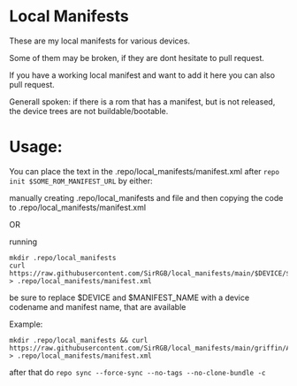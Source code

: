 # Local Manifests

These are my local manifests for various devices.

Some of them may be broken, if they are dont hesitate to pull request.

If you have a working local manifest and want to add it here you can also pull request.

Generall spoken: if there is a rom that has a manifest, but is not released, the device trees are not buildable/bootable.


# Usage:
You can place the text in the .repo/local_manifests/manifest.xml after `repo init $SOME_ROM_MANIFEST_URL` by either:

manually creating .repo/local_manifests and file and then copying the code to .repo/local_manifests/manifest.xml

OR

running
```
mkdir .repo/local_manifests
curl https://raw.githubusercontent.com/SirRGB/local_manifests/main/$DEVICE/$MANIFEST_NAME > .repo/local_manifests/manifest.xml
```
be sure to replace $DEVICE and $MANIFEST_NAME with a device codename and manifest name, that are available

Example:
```
mkdir .repo/local_manifests && curl https://raw.githubusercontent.com/SirRGB/local_manifests/main/griffin/A11Lineage.xml > .repo/local_manifests/manifest.xml
```

after that do `repo sync --force-sync --no-tags --no-clone-bundle -c`

